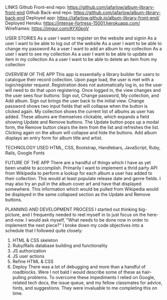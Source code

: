 LINKS
Github Front-end repo: https://github.com/jafarlow/album-library-front-end
Github Back-end repo: https://github.com/jafarlow/album-library-back-end
Deployed app: https://jafarlow.github.io/album-library-front-end/
Deployed Heroku: https://intense-fortress-15001.herokuapp.com/
Wireframes: https://imgur.com/AYX0poV

USER STORIES
As a user I want to register on the website and signin
As a user I want to be able to log out of the website
As a user I want to be able to change my password
As a user I want to add an album to my collection
As a user I want to see my collection
As a user I want to be able to update an item in my collection
As a user I want to be able to delete an item from my collection

OVERVIEW OF THE APP
This app is essentially a library builder for users to catalogue their record
collection. Upon page load, the user is met with a login/register request.
Registration does not automatically log in, so the user will need to do that
upon registering. Once logged in, the view changes and the user sees four buttons:
Sign out, Change password, My collection, and Add album. Sign out brings the
user back to the initial view. Change password shows two input fields that will
collapse when the button is clicked again. My collection shows the current list
of albums as user has added. These albums are themselves clickable, which
expands a field showing Update and Remove buttons. The Update button pops up a
modal form, the Remove button clears the item from the list and refreshes the
list. Clicking again on the album will collapse and hide the buttons. Add album
displays an entry form for album title and artist.

TECHNOLOGY USED
HTML, CSS, Bootstrap, Handlebars, JavaScript, Ruby, Rails, Google Fonts

FUTURE OF THE APP
There are a handful of things which I have as yet been unable to accomplish.
Primarily I want to implement a thrid party API from Wikipedia to perform a
lookup for each album a user has added to their collection. This would at least
populate release date and genre fields. I may also try an pull in the album cover
art and have that displayed somewhere. This information which would be pulled
from Wikipedia would be displayed in the same collapsed section as the Update and
Remove buttons.

PLANNING AND DEVELOPMENT PROCESS
I started out thinking big-picture, and I frequently needed to reel myself in
to just focus on the here-and-now. I would ask myself, "What needs to be done now
in order to implement the next piece?" I broke down my code objectives into a
schedule that I followed quite closely:
1) HTML & CSS skeleton
2) Ruby/Rails database building and functionality
3) JS authorization
4) JS user actions
5) Refine HTML & CSS
6) Deploy
There was a lot of debugging and more than a handful of roadblocks. Were I not
bald I would describe some of these as hair-pulling problems. To overcome these
impediments I relied on Google, related tech docs, the issue queue, and my
fellow classmates for advice, hints, and suggestions. They were invaluable to me
completing this on time.
